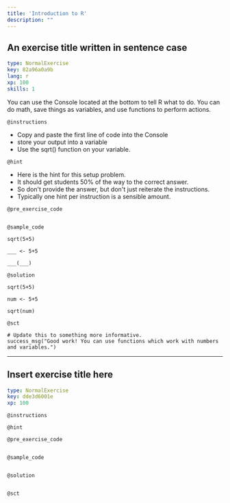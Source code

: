 ```yaml
---
title: 'Introduction to R'
description: ""
---
```


## An exercise title written in sentence case

```yaml
type: NormalExercise
key: 82a96a0a9b
lang: r
xp: 100
skills: 1
```

You can use the Console located at the bottom to tell R what to do. You can do math, save things as variables, and use functions to perform actions.

`@instructions`
- Copy and paste the first line of code into the Console
- store your output into a variable
- Use the sqrt() function on your variable.

`@hint`
- Here is the hint for this setup problem. 
- It should get students 50% of the way to the correct answer.
- So don't provide the answer, but don't just reiterate the instructions.
- Typically one hint per instruction is a sensible amount.

`@pre_exercise_code`
```{r}

```

`@sample_code`
```{r}
sqrt(5+5)

___ <- 5+5

___(___)
```

`@solution`
```{r}
sqrt(5+5)

num <- 5+5

sqrt(num)
```

`@sct`
```{r}
# Update this to something more informative.
success_msg("Good work! You can use functions which work with numbers and variables.")
```

---

## Insert exercise title here

```yaml
type: NormalExercise
key: dde3d6001e
xp: 100
```



`@instructions`


`@hint`


`@pre_exercise_code`

```{r}

```


`@sample_code`

```{r}

```


`@solution`

```{r}

```


`@sct`

```{r}

```
